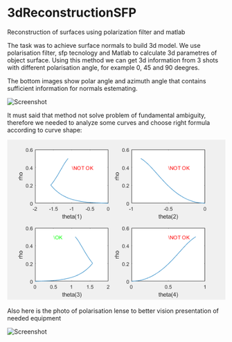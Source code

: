 # 3dReconstructionSFP
Reconstruction of surfaces using polarization filter and matlab

The task was to achieve surface normals to build 3d model. We use polarisation filter, sfp tecnology and Matlab to calculate 3d parametres of object surface. Using this method we can get 3d information from 3 shots with different polarisation angle, for example 0, 45 and 90 deegres. 

The bottom images show polar angle and azimuth angle that contains sufficient information for normals estemating.

![Screenshot](Algorithm.png)

It must said that method not solve problem of fundamental ambiguity, therefore we needed to analyze some curves and choose right formula according to curve shape:

![Screenshot](parametres.png)


Also here is the photo of polarisation lense to better vision presentation of needed equipment

![Screenshot](IMG_3760.JPG)


